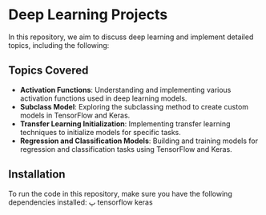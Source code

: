 # Deep Learning Projects

In this repository, we aim to discuss deep learning and implement detailed topics, including the following:

## Topics Covered
- **Activation Functions**: Understanding and implementing various activation functions used in deep learning models.
- **Subclass Model**: Exploring the subclassing method to create custom models in TensorFlow and Keras.
- **Transfer Learning Initialization**: Implementing transfer learning techniques to initialize models for specific tasks.
- **Regression and Classification Models**: Building and training models for regression and classification tasks using TensorFlow and Keras.

## Installation

To run the code in this repository, make sure you have the following dependencies installed:
پ
  tensorflow 
  keras
